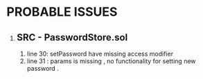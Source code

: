 # PROBABLE ISSUES 
1.  ## SRC - PasswordStore.sol
    1. line 30: setPassword have missing access modifier 
    2. line 31 : params is missing , no functionality for setting new password .
   
   